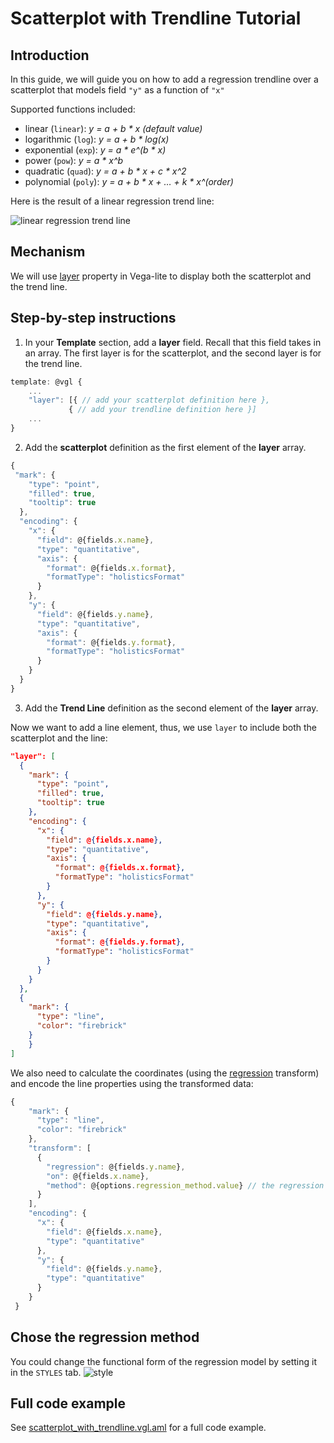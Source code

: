 # Scatterplot with Trendline Tutorial

## Introduction

In this guide, we will guide you on how to add a regression trendline over a scatterplot that models field `"y"` as a function of `"x"` 

Supported functions included:

- linear (`linear`): *y = a + b * x (default value)*
- logarithmic (`log`): *y = a + b * log(x)*
- exponential (`exp`): *y = a * e^(b * x)*
- power (`pow`): *y = a * x^b*
- quadratic (`quad`): *y = a + b * x + c * x^2*
- polynomial (`poly`): *y = a + b * x + … + k * x^(order)*

Here is the result of a linear regression trend line:

![linear regression trend line](https://user-images.githubusercontent.com/27631976/194109892-746c5fb4-74f2-4616-a714-8a3276149611.png)

## Mechanism

We will use [layer](https://vega.github.io/vega-lite/docs/layer.html) property in Vega-lite to display both the scatterplot and the trend line.

## Step-by-step instructions

1. In your **Template** section, add a **layer** field. Recall that this field takes in an array. The first layer is for the scatterplot, and the second layer is for the trend line.

```js
template: @vgl {
    ...
    "layer": [{ // add your scatterplot definition here },
             { // add your trendline definition here }]
    ...	
}
```

2. Add the **scatterplot** definition as the first element of the **layer** array.

```js
{
 "mark": {
    "type": "point",
    "filled": true,
    "tooltip": true
  },
  "encoding": {
    "x": {
      "field": @{fields.x.name},
      "type": "quantitative",
      "axis": {
        "format": @{fields.x.format},
        "formatType": "holisticsFormat"
      }
    },
    "y": {
      "field": @{fields.y.name},
      "type": "quantitative",
      "axis": {
        "format": @{fields.y.format},
        "formatType": "holisticsFormat"
      }
    }
  }
}
```

3. Add the **Trend Line** definition as the second element of the **layer** array.

Now we want to add a line element, thus, we use `layer` to include both the scatterplot and the line:

```json
"layer": [
  {
    "mark": {
      "type": "point",
      "filled": true,
      "tooltip": true
    },
    "encoding": {
      "x": {
        "field": @{fields.x.name},
        "type": "quantitative",
        "axis": {
          "format": @{fields.x.format},
          "formatType": "holisticsFormat"
        }
      },
      "y": {
        "field": @{fields.y.name},
        "type": "quantitative",
        "axis": {
          "format": @{fields.y.format},
          "formatType": "holisticsFormat"
        }
      }
    }
  },
  {
    "mark": {
      "type": "line",
      "color": "firebrick"
    }
	}
]
```

We also need to calculate the coordinates (using the [regression](https://vega.github.io/vega-lite/docs/regression.html) transform) and encode the line properties using the transformed data:

```js
{
    "mark": {
      "type": "line",
      "color": "firebrick"
    },
    "transform": [
      {
        "regression": @{fields.y.name},
        "on": @{fields.x.name},
        "method": @{options.regression_method.value} // the regression method
      }
    ],
    "encoding": {
      "x": {
        "field": @{fields.x.name},
        "type": "quantitative"
      },
      "y": {
        "field": @{fields.y.name},
        "type": "quantitative"
      }
    }
 }
```


## Chose the regression method

You could change the functional form of the regression model by setting it in the `STYLES` tab.
![style](https://user-images.githubusercontent.com/27631976/194110238-038a8c8d-7475-441c-bfad-2528f519143e.jpg)


## Full code example

See [scatterplot_with_trendline.vgl.aml](./scatterplot_with_trendline.vgl.aml) for a full code example.

